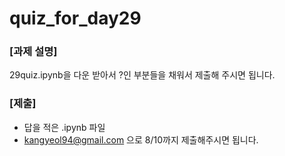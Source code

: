 # quiz_for_day29

### [과제 설명]
29quiz.ipynb을 다운 받아서 ?인 부분들을 채워서 제출해 주시면 됩니다.

### [제출]
* 답을 적은 .ipynb 파일
* kangyeol94@gmail.com 으로 8/10까지 제출해주시면 됩니다.
